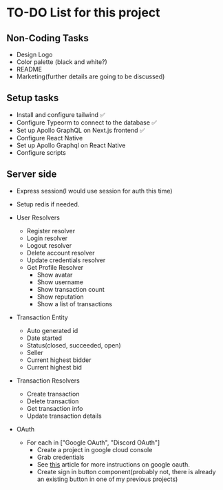 # TO-DO List for this project

## Non-Coding Tasks

- Design Logo
- Color palette (black and white?)
- README
- Marketing(further details are going to be discussed)

## Setup tasks

- Install and configure tailwind ✅
- Configure Typeorm to connect to the database ✅
- Set up Apollo GraphQL on Next.js frontend ✅
- Configure React Native
- Set up Apollo Graphql on React Native
- Configure scripts

## Server side

- Express session(I would use session for auth this time)
- Setup redis if needed.
- User Resolvers
  - Register resolver
  - Login resolver
  - Logout resolver
  - Delete account resolver
  - Update credentials resolver
  - Get Profile Resolver
    - Show avatar
    - Show username
    - Show transaction count
    - Show reputation
    - Show a list of transactions
- Transaction Entity
  - Auto generated id 
  - Date started
  - Status(closed, succeeded, open)
  - Seller
  - Current highest bidder
  - Current highest bid

- Transaction Resolvers
  - Create transaction
  - Delete transaction
  - Get transaction info
  - Update transaction details
- OAuth
  - For each in ["Google OAuth", "Discord OAuth"]
    - Create a project in google cloud console
    - Grab credentials
    - See [this](https://medium.com/authpack/easy-google-auth-with-node-js-99ac40b97f4c) article for more instructions on google oauth.
    - Create sign in button component(probably not, there is already an existing button in one of my previous projects)



